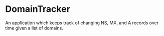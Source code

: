 DomainTracker
=============

An application which keeps track of changing NS, MX, and A records over time given a list of domains.
